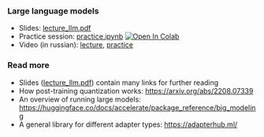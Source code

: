 ### Large language models


- Slides: [lecture_llm.pdf](./lecture_llm.pdf)
- Practice session: [practice.ipynb](./practice.ipynb) [![Open In Colab](https://colab.research.google.com/assets/colab-badge.svg)](https://colab.research.google.com/github/yandexdataschool/practical_dl/blob/fall24/week08_llm/practice.ipynb)
- Video (in russian): [lecture](https://disk.yandex.ru/i/YCRr1gRuzXpZJA), [practice](https://disk.yandex.ru/i/1HaYtOxWZlHB5g)


### Read more

* Slides ([lecture_llm.pdf](./lecture_llm.pdf)) contain many links for further reading
* How post-training quantization works: https://arxiv.org/abs/2208.07339 
* An overview of running large models: https://huggingface.co/docs/accelerate/package_reference/big_modeling 
* A general library for different adapter types: https://adapterhub.ml/

